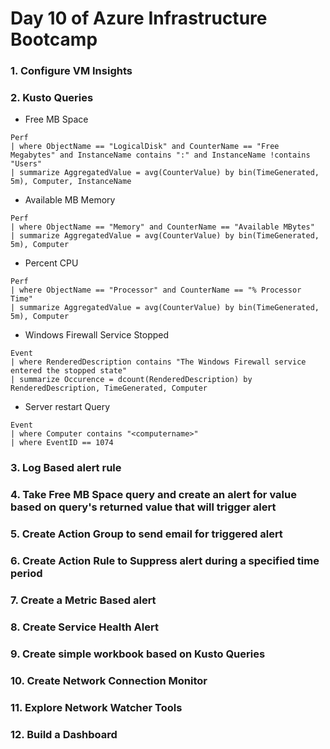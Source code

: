 # **Day 10 of Azure Infrastructure Bootcamp**

### 1. Configure VM Insights

### 2. Kusto Queries

* Free MB Space

```Kusto
Perf
| where ObjectName == "LogicalDisk" and CounterName == "Free Megabytes" and InstanceName contains ":" and InstanceName !contains "Users"
| summarize AggregatedValue = avg(CounterValue) by bin(TimeGenerated, 5m), Computer, InstanceName
```

* Available MB Memory

```Kusto
Perf
| where ObjectName == "Memory" and CounterName == "Available MBytes"
| summarize AggregatedValue = avg(CounterValue) by bin(TimeGenerated, 5m), Computer
```

* Percent CPU

```Kusto
Perf  
| where ObjectName == "Processor" and CounterName == "% Processor Time"
| summarize AggregatedValue = avg(CounterValue) by bin(TimeGenerated, 5m), Computer
```

* Windows Firewall Service Stopped

```Kusto
Event
| where RenderedDescription contains "The Windows Firewall service entered the stopped state"
| summarize Occurence = dcount(RenderedDescription) by RenderedDescription, TimeGenerated, Computer
```

* Server restart Query

```Kusto
Event
| where Computer contains "<computername>"
| where EventID == 1074
```

### 3. Log Based alert rule

### 4. Take Free MB Space query and create an alert for value based on query's returned value that will trigger alert

### 5. Create Action Group to send email for triggered alert

### 6. Create Action Rule to Suppress alert during a specified time period

### 7. Create a Metric Based alert

### 8. Create Service Health Alert

### 9. Create simple workbook based on Kusto Queries

### 10. Create Network Connection Monitor

### 11. Explore Network Watcher Tools

### 12. Build a Dashboard
